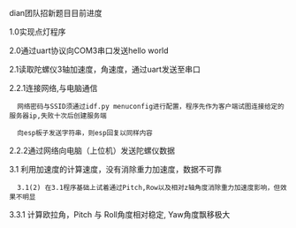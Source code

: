 

dian团队招新题目目前进度

1.0实现点灯程序

2.0通过uart协议向COM3串口发送hello world

2.1读取陀螺仪3轴加速度，角速度，通过uart发送至串口

2.2.1连接网络,与电脑通信

      网络密码与SSID须通过idf.py menuconfig进行配置，程序先作为客户端试图连接给定的服务器ip,失败十次后创建服务端
      
      向esp板子发送字符串，则esp回复以同样内容
      
2.2.2通过网络向电脑（上位机）发送陀螺仪数据


3.1 利用加速度的计算速度，没有消除重力加速度，数据不可靠

      3.1(2) 在3.1程序基础上试着通过Pitch,Row以及相对z轴角度消除重力加速度影响，但效果不明显

3.3.1 计算欧拉角，Pitch 与 Roll角度相对稳定, Yaw角度飘移极大

